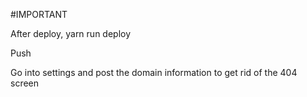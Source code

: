#IMPORTANT

After deploy,
yarn run deploy

Push

Go into settings and post the domain information to get rid of the 404 screen
